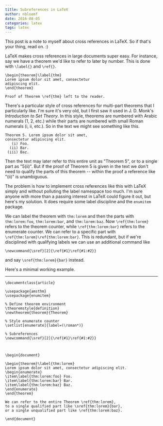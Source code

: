 ```yaml
---
title: Subreferences in LaTeX
author: nbloomf
date: 2016-08-05
categories: latex
tags: latex
---
```


This post is a note to myself about cross references in LaTeX. So if that's your thing, read on. :)

LaTeX makes cross references in large documents super easy. For instance, say we have a theorem we'd like to refer to later by number. This is done with ``\label{}`` and ``\ref{}``.

    \begin{theorem}\label{thm}
    Lorem ipsum dolor sit amet, consectetur
    adipiscing elit.
    \end{theorem}
    
    Proof of Theorem \ref{thm} left to the reader.

There's a particular style of cross references for multi-part theorems that I particularly like. I'm sure it's very old, but I first saw it used in J. D. Monk's *Introduction to Set Theory*. In this style, theorems are numbered with Arabic numerals (1, 2, etc.) while their parts are numbered with small Roman numerals (i, ii, etc.). So in the text we might see something like this.

    Theorem 5. Lorem ipsum dolor sit amet,
    consectetur adipiscing elit.
       (i) Foo.
      (ii) Bar.
     (iii) Baz.

Then the text may later refer to this entire unit as "Theorem 5", or to a single part as "5(ii)". But if the proof of Theorem 5 is given in the text we don't need to qualify the parts of this theorem -- within the proof a reference like "(ii)" is unambiguous.

The problem is how to implement cross references like this with LaTeX simply and without polluting the label namespace too much. I'm sure anyone with more than a passing interest in LaTeX could figure it out, but here's my solution. It does require some label discipline and the ``enumitem`` package.

We can label the theorem with ``thm:lorem`` and then the parts with ``thm:lorem:foo``, ``thm:lorem:bar``, and ``thm:lorem:baz``. Now ``\ref{thm:lorem}`` refers to the theorem counter, while ``\ref{thm:lorem:bar}`` refers to the enumerate counter. We can refer to a specific part with ``\ref{thm:lorem}\ref{thm:lorem:bar}``. This is redundant, but if we're disciplined with qualifying labels we can use an additional command like

    \newcommand{\sref}[2]{\ref{#1}\ref{#1:#2}}

and say ``\sref{thm:lorem}{bar}`` instead.

Here's a minimal working example.

* * *

    \documentclass{article}
    
    \usepackage{amsthm}
    \usepackage{enumitem}
    
    % Define theorem environment
    \theoremstyle{definition}
    \newtheorem{theorem}{Theorem}
    
    % Style enumerate counter
    \setlist[enumerate]{label=(\roman*)}
    
    % Subreferences
    \newcommand{\sref}[2]{\ref{#1}\ref{#1:#2}}
    
    
    
    \begin{document}
    
    \begin{theorem}\label{thm:lorem}
    Lorem ipsum dolor sit amet, consectetur adipiscing elit.
    \begin{enumerate}
    \item\label{thm:lorem:foo} Foo.
    \item\label{thm:lorem:bar} Bar.
    \item\label{thm:lorem:baz} Baz.
    \end{enumerate}
    \end{theorem}
    
    We can refer to the entire Theorem \ref{thm:lorem},
    to a single qualified part like \sref{thm:lorem}{bar},
    or a single unqualified part like \ref{thm:lorem:baz}.
    
    \end{document}

